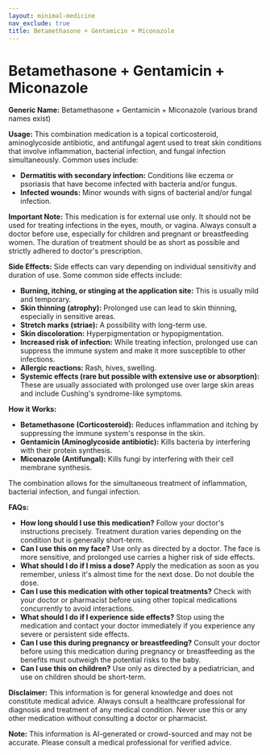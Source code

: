 ```yaml
---
layout: minimal-medicine
nav_exclude: true
title: Betamethasone + Gentamicin + Miconazole
---
```


# Betamethasone + Gentamicin + Miconazole

**Generic Name:** Betamethasone + Gentamicin + Miconazole (various brand names exist)

**Usage:** This combination medication is a topical corticosteroid, aminoglycoside antibiotic, and antifungal agent used to treat skin conditions that involve inflammation, bacterial infection, and fungal infection simultaneously.  Common uses include:

* **Dermatitis with secondary infection:**  Conditions like eczema or psoriasis that have become infected with bacteria and/or fungus.
* **Infected wounds:**  Minor wounds with signs of bacterial and/or fungal infection.

**Important Note:** This medication is for external use only.  It should not be used for treating infections in the eyes, mouth, or vagina. Always consult a doctor before use, especially for children and pregnant or breastfeeding women.  The duration of treatment should be as short as possible and strictly adhered to doctor's prescription.  

**Side Effects:**  Side effects can vary depending on individual sensitivity and duration of use. Some common side effects include:

* **Burning, itching, or stinging at the application site:** This is usually mild and temporary.
* **Skin thinning (atrophy):** Prolonged use can lead to skin thinning, especially in sensitive areas.
* **Stretch marks (striae):**  A possibility with long-term use.
* **Skin discoloration:** Hyperpigmentation or hypopigmentation.
* **Increased risk of infection:** While treating infection, prolonged use can suppress the immune system and make it more susceptible to other infections.
* **Allergic reactions:**  Rash, hives, swelling.
* **Systemic effects (rare but possible with extensive use or absorption):**  These are usually associated with prolonged use over large skin areas and include Cushing's syndrome-like symptoms.

**How it Works:**

* **Betamethasone (Corticosteroid):** Reduces inflammation and itching by suppressing the immune system's response in the skin.
* **Gentamicin (Aminoglycoside antibiotic):** Kills bacteria by interfering with their protein synthesis.
* **Miconazole (Antifungal):** Kills fungi by interfering with their cell membrane synthesis.

The combination allows for the simultaneous treatment of inflammation, bacterial infection, and fungal infection.

**FAQs:**

* **How long should I use this medication?**  Follow your doctor's instructions precisely.  Treatment duration varies depending on the condition but is generally short-term.
* **Can I use this on my face?**  Use only as directed by a doctor. The face is more sensitive, and prolonged use carries a higher risk of side effects.
* **What should I do if I miss a dose?** Apply the medication as soon as you remember, unless it's almost time for the next dose.  Do not double the dose.
* **Can I use this medication with other topical treatments?** Check with your doctor or pharmacist before using other topical medications concurrently to avoid interactions.
* **What should I do if I experience side effects?** Stop using the medication and contact your doctor immediately if you experience any severe or persistent side effects.
* **Can I use this during pregnancy or breastfeeding?**  Consult your doctor before using this medication during pregnancy or breastfeeding as the benefits must outweigh the potential risks to the baby.
* **Can I use this on children?** Use only as directed by a pediatrician, and use on children should be short-term.


**Disclaimer:** This information is for general knowledge and does not constitute medical advice. Always consult a healthcare professional for diagnosis and treatment of any medical condition.  Never use this or any other medication without consulting a doctor or pharmacist.


**Note:** This information is AI-generated or crowd-sourced and may not be accurate. Please consult a medical professional for verified advice.